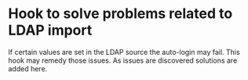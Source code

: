 # Hook to solve problems related to LDAP import

If certain values are set in the LDAP source the auto-login may fail. This hook may remedy those issues. As issues are discovered solutions are added here.
